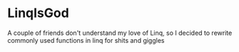 # LinqIsGod
A couple of friends don't understand my love of Linq, so I decided to rewrite commonly used functions in linq for shits and giggles
